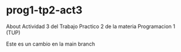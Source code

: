 # prog1-tp2-act3
About Actividad 3 del Trabajo Practico 2 de la materia Programacion 1 (TUP)

Este es un cambio en la main branch